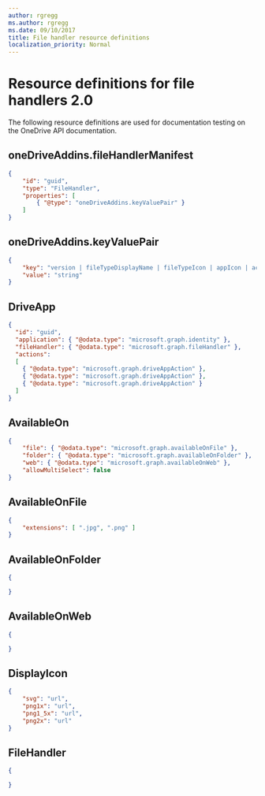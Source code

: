 ```yaml
---
author: rgregg
ms.author: rgregg
ms.date: 09/10/2017
title: File handler resource definitions
localization_priority: Normal
---
```

# Resource definitions for file handlers 2.0

The following resource definitions are used for documentation testing on the OneDrive API documentation.


## oneDriveAddins.fileHandlerManifest

<!-- { "blockType": "resource", "@type": "oneDriveAddins.fileHandlerManifest" } -->

```json
{
    "id": "guid",
    "type": "FileHandler",
    "properties": [
        { "@type": "oneDriveAddins.keyValuePair" }
    ]
}
```

## oneDriveAddins.keyValuePair

<!-- { "blockType": "resource", "@type": "oneDriveAddins.keyValuePair" } -->

```json
{
    "key": "version | fileTypeDisplayName | fileTypeIcon | appIcon | actions",
    "value": "string"
}
```

## DriveApp

<!-- { "blockType": "resource", 
       "@odata.type": "microsoft.graph.driveApp",
       "keyProperty": "id" } -->

```json
{
  "id": "guid",
  "application": { "@odata.type": "microsoft.graph.identity" },
  "fileHandler": { "@odata.type": "microsoft.graph.fileHandler" },
  "actions":
  [
    { "@odata.type": "microsoft.graph.driveAppAction" },
    { "@odata.type": "microsoft.graph.driveAppAction" },
    { "@odata.type": "microsoft.graph.driveAppAction" }
  ]
}
```

## AvailableOn

<!-- { "blockType": "resource", "@odata.type": "microsoft.graph.availableOn" } -->

```json
{
    "file": { "@odata.type": "microsoft.graph.availableOnFile" },
    "folder": { "@odata.type": "microsoft.graph.availableOnFolder" },
    "web": { "@odata.type": "microsoft.graph.availableOnWeb" },
    "allowMultiSelect": false
}
```

## AvailableOnFile

<!-- { "blockType": "resource", "@odata.type": "microsoft.graph.availableOnFile",
       "optionalProperties": [ "
       parameters" ] } -->

```json
{
    "extensions": [ ".jpg", ".png" ]
}
```

## AvailableOnFolder

<!-- { "blockType": "resource", "@odata.type": "microsoft.graph.availableOnFolder" } -->

```json
{

}
```

## AvailableOnWeb

<!-- { "blockType": "resource", "@odata.type": "microsoft.graph.availableOnWeb" } -->

```json
{

}
```

## DisplayIcon

<!-- { "blockType": "resource", "@odata.type": "microsoft.graph.displayIcon" } -->

```json
{
    "svg": "url",
    "png1x": "url",
    "png1_5x": "url",
    "png2x": "url"
}
```

## FileHandler

<!-- { "blockType": "resource", "@odata.type": "microsoft.graph.fileHandler" } -->

```json
{

}
```

<!-- {
  "type": "#page.annotation",
  "suppressions": [
    "Warning: /docs/file-handlers/resources.md:
      Found potential enums in resource example that weren't defined in a table:(version,fileTypeDisplayName,fileTypeIcon,appIcon,actions) are in resource, but () are in table",
    "Warning: /docs/file-handlers/resources.md:
      Multiple resources found in file, but we only support one per file. 'oneDriveAddins.fileHandlerManifest,oneDriveAddins.keyValuePair,microsoft.graph.driveApp,microsoft.graph.availableOn,microsoft.graph.availableOnFile,microsoft.graph.availableOnFolder,microsoft.graph.availableOnWeb,microsoft.graph.displayIcon,microsoft.graph.fileHandler'. Skipping.",
    "Warning: fileHandlerManifest:
      Type fileHandlerManifest: Property properties has a different Type value than documentation (Collection(Edm.Object),Collection(oneDriveAddins.keyValuePair))."
  ]
} -->
